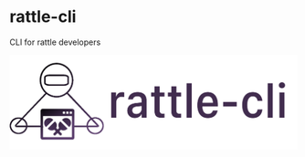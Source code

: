 # rattle-cli
CLI for rattle developers

<img src="https://raw.githubusercontent.com/sippnex/sippnex-assets/master/rattle-cli/rattle-cli-logo-text.png" width="600">
